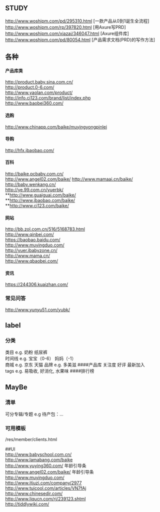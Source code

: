 ## STUDY
  
http://www.woshipm.com/pd/295310.html [一款产品从0到1诞生全流程]  
http://www.woshipm.com/rp/397820.html [用Axure写PRD]  
http://www.woshipm.com/xiazai/346047.html [Axure组件库]  
http://www.woshipm.com/pd/80054.html [产品需求文档(PRD)的写作方法]

## 各种 
#### 产品库类  
http://product.baby.sina.com.cn/   
http://product.0-6.com/   
http://www.yaolan.com/product/    
http://info.ci123.com/brand/list/index.php   
http://www.baobei360.com/   
#### 选购  
http://www.chinapp.com/baike/muyingyongpinlei   
#### 导购   
http://hfx.jbaobao.com/   
#### 百科  
http://baike.pcbaby.com.cn/   
http://www.angel02.com/baike/ 
http://www.mamaai.cn/baike/  
http://baby.wenkang.cn/  
http://ye.99.com.cn/yuerbk/   
**http://www.guaiguai.com/baike/  
**http://www.jbaobao.com/baike/   
**http://www.ci123.com/baike/   
#### 网站  
http://bb.zol.com.cn/516/5168783.html  
http://www.qinbei.com/   
https://baobao.baidu.com/   
http://www.muyingduo.com/  
http://yuer.ibabyzone.cn/   
http://www.mama.cn/    
http://www.qbaobei.com/    
#### 资讯  
https://244306.kuaizhan.com/  
### 常见问答
http://www.yunyu51.com/yubk/
  
## label
### 分类
类目 e.g. 奶粉 纸尿裤  
时间线 e.g. 宝宝（0-6） 妈妈（-1）  
商城 e.g. 京东 天猫
品牌 e.g. 多美滋
####产品库
关注度 好评 最新加入  
tags e.g. 易吸收, 好消化, 水果味
####排行榜 


## MayBe
### 清单
可分专辑/专题 e.g 待产包：...
### 可用模板
/res/member/clients.html


##UI  
http://www.babyschool.com.cn/  
http://www.lamabang.com/baike  
http://www.yuying360.com/ 年龄引导条  
http://www.angel02.com/baike/ 年龄引导条  
http://www.muyingduo.com/  
http://www.itjuzi.com/company/2977   
http://www.tuicool.com/articles/VN7fAj  
http://www.chinesedir.com/   
http://www.liqucn.com/rj/239123.shtml   
http://tiddlywiki.com/    
